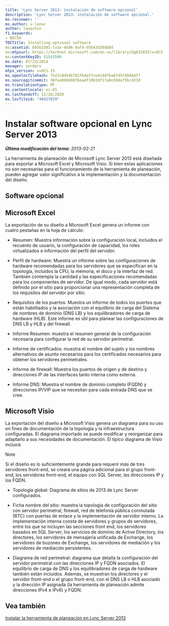 ```yaml
---
title: 'Lync Server 2013: instalación de software opcional'
description: 'Lync Server 2013: instalación de software opcional.'
ms.reviewer: ''
ms.author: v-lanac
author: lanachin
f1.keywords:
- NOCSH
TOCTitle: Installing optional software
ms:assetid: b95b3301-fa1e-4b96-9af4-05b43d39db8d
ms:mtpsurl: https://technet.microsoft.com/en-us/library/Gg615032(v=OCS.15)
ms:contentKeyID: 51541509
ms.date: 07/23/2014
manager: serdars
mtps_version: v=OCS.15
ms.openlocfilehash: 7423c0d54b762fb4af7cedc8d7ba8745fd94bdf7
ms.sourcegitcommit: 36fee89bb887bea4f18b19f17a8c69daf5bc423d
ms.translationtype: MT
ms.contentlocale: es-ES
ms.lasthandoff: 11/26/2020
ms.locfileid: "49427029"
---
```

# <a name="installing-optional-software-in-lync-server-2013"></a>Instalar software opcional en Lync Server 2013

<div data-xmlns="http://www.w3.org/1999/xhtml">

<div class="topic" data-xmlns="http://www.w3.org/1999/xhtml" data-msxsl="urn:schemas-microsoft-com:xslt" data-cs="https://msdn.microsoft.com/">

<div data-asp="https://msdn2.microsoft.com/asp">



</div>

<div id="mainSection">

<div id="mainBody">

<span> </span>

_**Última modificación del tema:** 2013-02-21_

La herramienta de planeación de Microsoft Lync Server 2013 está diseñada para exportar a Microsoft Excel y Microsoft Visio. Si bien estas aplicaciones no son necesarias para el funcionamiento de la herramienta de planeación, pueden agregar valor significativo a la implementación y la documentación del diseño.

<div>

## <a name="optional-software"></a>Software opcional

<div>

## <a name="microsoft-excel"></a>Microsoft Excel

La exportación de su diseño a Microsoft Excel genera un informe con cuatro pestañas en la hoja de cálculo:

  - Resumen: Muestra información sobre la configuración local, incluidos el recuento de usuario, la configuración de capacidad, los roles virtualizados e información del perfil del servidor.

  - Perfil de hardware: Muestra un informe sobre las configuraciones de hardware recomendadas para los servidores que se especifican en la topología, incluidos la CPU, la memoria, el disco y la interfaz de red. También contempla la cantidad y las especificaciones recomendadas para los componentes de servidor. De igual modo, cada servidor está definido por el sitio para proporcionar una representación completa de los requisitos del servidor por sitio.

  - Requisitos de los puertos: Muestra un informe de todos los puertos que están habilitados y la asociación con el equilibrio de carga del Sistema de nombres de dominio (DNS LB) y los equilibradores de carga de hardware (HLB). Este informe es útil para planear las configuraciones de DNS LB y HLB y del firewall.

  - Informe Resumen: muestra el resumen general de la configuración necesaria para configurar la red de su servidor perimetral.

  - Informe de certificados: muestra el nombre del sujeto y los nombres alternativos de asunto necesarios para los certificados necesarios para obtener los servidores perimetrales.

  - Informe de firewall: Muestra los puertos de origen y de destino y direcciones IP de las interfaces tanto interna como externa.

  - Informe DNS: Muestra el nombre de dominio completo (FQDN) y direcciones IP/VIP que se necesitan para cada entrada DNS que se cree.

</div>

<div>

## <a name="microsoft-visio"></a>Microsoft Visio

La exportación del diseño a Microsoft Visio genera un diagrama para su uso en fines de documentación de la topología y la infraestructura configuradas. El diagrama importado se puede modificar y reorganizar para adaptarlo a sus necesidades de documentación. El típico diagrama de Visio incluirá:

<div>


> [!NOTE]  
> Si el diseño es lo suficientemente grande para requerir más de tres servidores front-end, se creará una página adicional para el grupo front-end, los servidores front-end, el equipo con SQL Server, las direcciones IP y los FQDN.



</div>

  - Topología global: Diagrama de sitios de 2013 de Lync Server configurados.

  - Ficha nombre del sitio: muestra la topología de configuración del sitio con servidor perimetral, firewall, red de telefonía pública conmutada (RTC) con puertas de enlace y la implementación de servidor interno. La implementación interna consta de servidores y grupos de servidores, entre los que se incluyen las secciones front end, los servidores basados en SQL Server, los servicios de dominio de Active Directory, los directores, los servidores de mensajería unificada de Exchange, los servidores de buzones de Exchange, los servidores de mediación y los servidores de mediación persistentes.

  - Diagrama de red perimetral: diagrama que detalla la configuración del servidor perimetral con las direcciones IP y FQDN asociados. El equilibrio de carga de DNS y los equilibradores de carga de hardware también están incluidos. Además, se muestran los directores y el servidor front-end o el grupo front-end, con el DNS LB o HLB asociado y la dirección IP asignada (la herramienta de planeación admite direcciones IPv4 e IPv6) y FQDN.

</div>

</div>

<div>

## <a name="see-also"></a>Vea también


[Instalar la herramienta de planeación en Lync Server 2013](lync-server-2013-installing-the-planning-tool.md)  
  

</div>

</div>

<span> </span>

</div>

</div>

</div>

